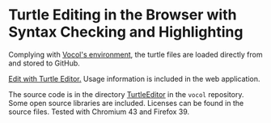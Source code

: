 # Turtle Editing in the Browser with Syntax Checking and Highlighting

Complying with [Vocol's environment](https://github.com/vocol/vocol),
the turtle files are loaded directly from and stored to GitHub.

[Edit with Turtle Editor.](https://rawgit.com/igg777/automationml/master/VoColClient/TurtleEditor/turtle-editor.html)
Usage information is included in the web application.

The source code is in the directory
[TurtleEditor](https://github.com/vocol/vocol/tree/master/TurtleEditor)
in the `vocol` repository.
Some open source libraries are included. Licenses can be found in the
source files. Tested with Chromium 43 and Firefox 39.

